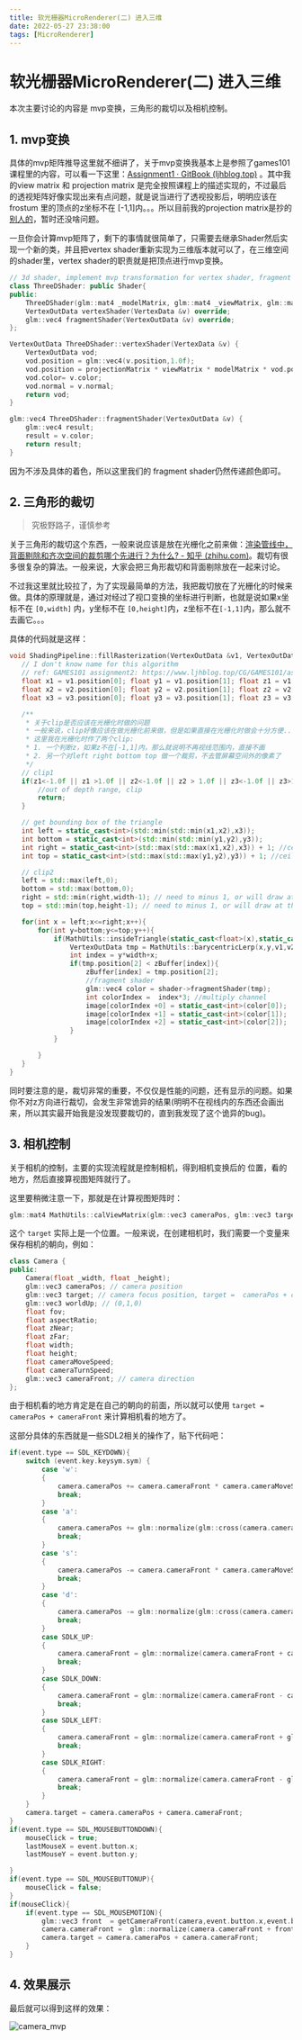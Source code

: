 ```yaml
---
title: 软光栅器MicroRenderer(二) 进入三维
date: 2022-05-27 23:38:00
tags: [MicroRenderer]
---
```

# 软光栅器MicroRenderer(二) 进入三维

本次主要讨论的内容是 mvp变换，三角形的裁切以及相机控制。

## 1. mvp变换

具体的mvp矩阵推导这里就不细讲了，关于mvp变换我基本上是参照了games101课程里的内容，可以看一下这里：[Assignment1 · GitBook (ljhblog.top)](https://www.ljhblog.top/CG/GAMES101/assignment1.html) 。其中我的view matrix 和 projection matrix 是完全按照课程上的描述实现的，不过最后的透视矩阵好像实现出来有点问题，就是说当进行了透视投影后，明明应该在 frostum 里的顶点的z坐标不在 [-1,1]内。。。所以目前我的projection matrix是抄的[别人的](https://yangwc.com/2019/05/01/SoftRenderer-Math/)，暂时还没啥问题。

一旦你会计算mvp矩阵了，剩下的事情就很简单了，只需要去继承Shader然后实现一个新的类，并且把vertex shader重新实现为三维版本就可以了，在三维空间的shader里，vertex shader的职责就是把顶点进行mvp变换。

```cpp
// 3d shader, implement mvp transformation for vertex shader, fragment shader just pass color
class ThreeDShader: public Shader{
public:
    ThreeDShader(glm::mat4 _modelMatrix, glm::mat4 _viewMatrix, glm::mat4 _projectionMatrix);
    VertexOutData vertexShader(VertexData &v) override;
    glm::vec4 fragmentShader(VertexOutData &v) override;
};
```

```cpp
VertexOutData ThreeDShader::vertexShader(VertexData &v) {
    VertexOutData vod;
    vod.position = glm::vec4(v.position,1.0f);
    vod.position = projectionMatrix * viewMatrix * modelMatrix * vod.position; //mvp transformation
    vod.color= v.color;
    vod.normal = v.normal;
    return vod;
}

glm::vec4 ThreeDShader::fragmentShader(VertexOutData &v) {
    glm::vec4 result;
    result = v.color;
    return result;
}
```

因为不涉及具体的着色，所以这里我们的 fragment shader仍然传递颜色即可。



## 2. 三角形的裁切

> 究极野路子，谨慎参考

关于三角形的裁切这个东西，一般来说应该是放在光栅化之前来做：[渲染管线中，背面剔除和齐次空间的裁剪哪个先进行？为什么? - 知乎 (zhihu.com)](https://www.zhihu.com/question/469259481/answer/1973677886)。裁切有很多很复杂的算法。一般来说，大家会把三角形裁切和背面剔除放在一起来讨论。

不过我这里就比较拉了，为了实现最简单的方法，我把裁切放在了光栅化的时候来做。具体的原理就是，通过对经过了视口变换的坐标进行判断，也就是说如果x坐标不在 `[0,width]` 内，y坐标不在 `[0,height]`内，z坐标不在`[-1,1]`内，那么就不去画它。。。

具体的代码就是这样：

```cpp
void ShadingPipeline::fillRasterization(VertexOutData &v1, VertexOutData &v2, VertexOutData &v3) {
   // I don't know name for this algorithm
   // ref: GAMES101 assignment2: https://www.ljhblog.top/CG/GAMES101/assignment2.html
   float x1 = v1.position[0]; float y1 = v1.position[1]; float z1 = v1.position[2];
   float x2 = v2.position[0]; float y2 = v2.position[1]; float z2 = v2.position[2];
   float x3 = v3.position[0]; float y3 = v3.position[1]; float z3 = v3.position[2];

   /**
    * 关于clip是否应该在光栅化时做的问题
    * 一般来说，clip好像应该在做光栅化前来做，但是如果直接在光栅化时做会十分方便...
    * 这里我在光栅化时作了两个clip:
    * 1. 一个判断z，如果z不在[-1,1]内，那么就说明不再视线范围内，直接不画
    * 2. 另一个对left right bottom top 做一个裁剪，不去管屏幕空间外的像素了
    */
   // clip1
   if(z1<-1.0f || z1 >1.0f || z2<-1.0f || z2 > 1.0f || z3<-1.0f || z3>1.0f){
       //out of depth range, clip
       return;
   }

   // get bounding box of the triangle
   int left = static_cast<int>(std::min(std::min(x1,x2),x3));
   int bottom = static_cast<int>(std::min(std::min(y1,y2),y3));
   int right = static_cast<int>(std::max(std::max(x1,x2),x3)) + 1; //ceil
   int top = static_cast<int>(std::max(std::max(y1,y2),y3)) + 1; //ceil

   // clip2
   left = std::max(left,0);
   bottom = std::max(bottom,0);
   right = std::min(right,width-1); // need to minus 1, or will draw at the other edge...
   top = std::min(top,height-1); // need to minus 1, or will draw at the other edge...

   for(int x = left;x<=right;x++){
       for(int y=bottom;y<=top;y++){
           if(MathUtils::insideTriangle(static_cast<float>(x),static_cast<float>(y),x1,y1,x2,y2,x3,y3)){
               VertexOutData tmp = MathUtils::barycentricLerp(x,y,v1,v2,v3);
               int index = y*width+x;
               if(tmp.position[2] < zBuffer[index]){
                   zBuffer[index] = tmp.position[2];
                   //fragment shader
                   glm::vec4 color = shader->fragmentShader(tmp);
                   int colorIndex =  index*3; //multiply channel
                   image[colorIndex +0] = static_cast<int>(color[0]);
                   image[colorIndex +1] = static_cast<int>(color[1]);
                   image[colorIndex +2] = static_cast<int>(color[2]);
               }
           }

       }
   }
}
```

同时要注意的是，裁切非常的重要，不仅仅是性能的问题，还有显示的问题。如果你不对z方向进行裁切，会发生非常诡异的结果(明明不在视线内的东西还会画出来，所以其实最开始我是没发现要裁切的，直到我发现了这个诡异的bug)。



## 3. 相机控制

关于相机的控制，主要的实现流程就是控制相机，得到相机变换后的 位置，看的地方，然后直接算视图矩阵就行了。

这里要稍微注意一下，那就是在计算视图矩阵时：

```cpp
glm::mat4 MathUtils::calViewMatrix(glm::vec3 cameraPos, glm::vec3 target, glm::vec3 worldUp)
```

这个 `target` 实际上是一个位置。一般来说，在创建相机时，我们需要一个变量来保存相机的朝向，例如：

```cpp
class Camera {
public:
    Camera(float _width, float _height);
    glm::vec3 cameraPos; // camera position
    glm::vec3 target; // camera focus position, target =  cameraPos + cameraFront
    glm::vec3 worldUp; // (0,1,0)
    float fov;
    float aspectRatio;
    float zNear;
    float zFar;
    float width;
    float height;
    float cameraMoveSpeed;
    float cameraTurnSpeed;
    glm::vec3 cameraFront; // camera direction
};
```

由于相机看的地方肯定是在自己的朝向的前面，所以就可以使用 `target =  cameraPos + cameraFront` 来计算相机看的地方了。

这部分具体的东西就是一些SDL2相关的操作了，贴下代码吧：

```cpp
if(event.type == SDL_KEYDOWN){
    switch (event.key.keysym.sym) {
        case 'w':
        {
            camera.cameraPos += camera.cameraFront * camera.cameraMoveSpeed;
            break;
        }
        case 'a':
        {
            camera.cameraPos += glm::normalize(glm::cross(camera.cameraFront, camera.worldUp)) * camera.cameraMoveSpeed;
            break;
        }
        case 's':
        {
            camera.cameraPos -= camera.cameraFront * camera.cameraMoveSpeed;
            break;
        }
        case 'd':
        {
            camera.cameraPos -= glm::normalize(glm::cross(camera.cameraFront, camera.worldUp)) * camera.cameraMoveSpeed;
            break;
        }
        case SDLK_UP:
        {
            camera.cameraFront = glm::normalize(camera.cameraFront + camera.worldUp * camera.cameraTurnSpeed);
            break;
        }
        case SDLK_DOWN:
        {
            camera.cameraFront = glm::normalize(camera.cameraFront - camera.worldUp * camera.cameraTurnSpeed);
            break;
        }
        case SDLK_LEFT:
        {
            camera.cameraFront = glm::normalize(camera.cameraFront + glm::cross(camera.cameraFront, camera.worldUp) * camera.cameraTurnSpeed);
            break;
        }
        case SDLK_RIGHT:
        {
            camera.cameraFront = glm::normalize(camera.cameraFront - glm::cross(camera.cameraFront, camera.worldUp) * camera.cameraTurnSpeed);
            break;
        }
    }
    camera.target = camera.cameraPos + camera.cameraFront;
}
if(event.type == SDL_MOUSEBUTTONDOWN){
    mouseClick = true;
    lastMouseX = event.button.x;
    lastMouseY = event.button.y;

}
if(event.type == SDL_MOUSEBUTTONUP){
    mouseClick = false;
}
if(mouseClick){
    if(event.type == SDL_MOUSEMOTION){
        glm::vec3 front  = getCameraFront(camera,event.button.x,event.button.y);
        camera.cameraFront =  glm::normalize(camera.cameraFront + front * camera.cameraTurnSpeed * mouseDragSpeed);
        camera.target = camera.cameraPos + camera.cameraFront;
    }
}
```



## 4. 效果展示

最后就可以得到这样的效果：

![camera_mvp](https://raw.githubusercontent.com/ljhgpp/whatisthis/main/static/202205272336655.gif)












